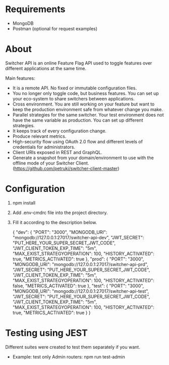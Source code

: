 # Requirements  
- MongoDB
- Postman (optional for request examples)

# About  
Switcher API is an online Feature Flag API used to toggle features over different applications at the same time.

Main features:
- It is a remote API. No fixed or immutable configuration files.
- You no longer only toggle code, but business features. You can set up your eco-system to share switchers between applications.
- Cross environment. You are still working on your feature but want to keep the production environment safe from whatever change you make.
- Parallel strategies for the same switcher. Your test environment does not have the same variable as production. You can set up different strategies.
- It keeps track of every configuration change.
- Produce relevant metrics.
- High-security flow using OAuth 2.0 flow and different levels of credentials for administrators.
- Client URIs exposed in REST and GraphQL.
- Generate a snapshot from your domain/environment to use with the offline mode of your Switcher Client.  (https://github.com/petruki/switcher-client-master)

# Configuration
1) npm install
2) Add .env-cmdrc file into the project directory.
3) Fill it according to the description below.

    {
        "dev": {
            "PORT": "3000",
            "MONGODB_URI": "mongodb://127.0.0.1:27017/switcher-api-dev",
            "JWT_SECRET": "PUT_HERE_YOUR_SUPER_SECRET_JWT_CODE",
            "JWT_CLIENT_TOKEN_EXP_TIME": "5m",
            "MAX_EXIST_STRATEGYOPERATION": 100,
            "HISTORY_ACTIVATED": true,
            "METRICS_ACTIVATED": true
        },
        "prod": {
            "PORT": "3000",
            "MONGODB_URI": "mongodb://127.0.0.1:27017/switcher-api-prd",
            "JWT_SECRET": "PUT_HERE_YOUR_SUPER_SECRET_JWT_CODE",
            "JWT_CLIENT_TOKEN_EXP_TIME": "5m",
            "MAX_EXIST_STRATEGYOPERATION": 100,
            "HISTORY_ACTIVATED": false,
            "METRICS_ACTIVATED": true
        },
        "test": {
            "PORT": "3000",
            "MONGODB_URI": "mongodb://127.0.0.1:27017/switcher-api-test",
            "JWT_SECRET": "PUT_HERE_YOUR_SUPER_SECRET_JWT_CODE",
            "JWT_CLIENT_TOKEN_EXP_TIME": "5m",
            "MAX_EXIST_STRATEGYOPERATION": 100,
            "HISTORY_ACTIVATED": true,
            "METRICS_ACTIVATED": true
        }
    }

# Testing using JEST
Different suites were created to test them separately if you want.

- Example: test only Admin routers:
    npm run test-admin

```js